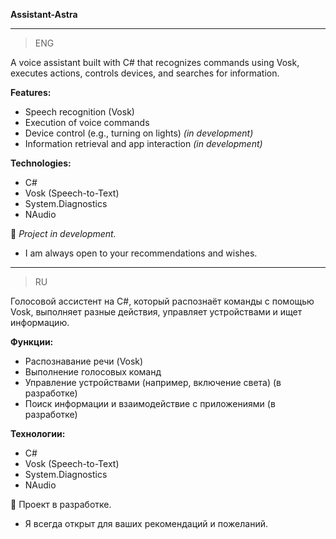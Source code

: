 **Assistant-Astra**

---
> ENG

A voice assistant built with C# that recognizes commands using Vosk, executes actions, controls devices, and searches for information.  

**Features:**  
- Speech recognition (Vosk)  
- Execution of voice commands  
- Device control (e.g., turning on lights) *(in development)*  
- Information retrieval and app interaction *(in development)*  

**Technologies:**  
- C#  
- Vosk (Speech-to-Text)  
- System.Diagnostics  
- NAudio  

📌 *Project in development.*  
- I am always open to your recommendations and wishes.
---

> RU

Голосовой ассистент на C#, который распознаёт команды с помощью Vosk, выполняет разные действия, управляет устройствами и ищет информацию.  

**Функции:**  
- Распознавание речи (Vosk)  
- Выполнение голосовых команд  
- Управление устройствами (например, включение света)  (в разработке)
- Поиск информации и взаимодействие с приложениями     (в разработке)

**Технологии:**  
- C#  
- Vosk (Speech-to-Text)
- System.Diagnostics
- NAudio  

📌 Проект в разработке.
- Я всегда открыт для ваших рекомендаций и пожеланий.
